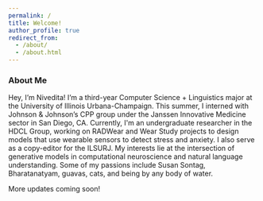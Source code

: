 ```yaml
---
permalink: /
title: Welcome!
author_profile: true
redirect_from: 
  - /about/
  - /about.html
---
```

### About Me

Hey, I’m Nivedita! I’m a third-year Computer Science + Linguistics major at the University of Illinois Urbana-Champaign. This summer, I interned with Johnson & Johnson’s CPP group under the Janssen Innovative Medicine sector in San Diego, CA. Currently, I'm an undergraduate researcher in the HDCL Group, working on RADWear and Wear Study projects to design models that use wearable sensors to detect stress and anxiety. I also serve as a copy-editor for the ILSURJ. My interests lie at the intersection of generative models in computational neuroscience and natural language understanding. Some of my passions include Susan Sontag, Bharatanatyam, guavas, cats, and being by any body of water.

More updates coming soon!
